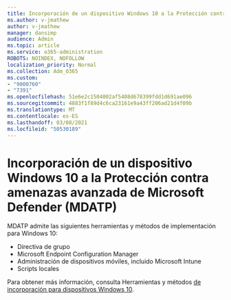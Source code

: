 ```yaml
---
title: Incorporación de un dispositivo Windows 10 a la Protección contra amenazas avanzada de Microsoft Defender (MDATP)
ms.author: v-jmathew
author: v-jmathew
manager: dansimp
audience: Admin
ms.topic: article
ms.service: o365-administration
ROBOTS: NOINDEX, NOFOLLOW
localization_priority: Normal
ms.collection: Adm_O365
ms.custom:
- "9000760"
- "7391"
ms.openlocfilehash: 51e6e2c1504002af5408d678399fdd1d691ae096
ms.sourcegitcommit: 4883f1f89d4c6ca23161e9a43ff206ad21d4f09b
ms.translationtype: MT
ms.contentlocale: es-ES
ms.lasthandoff: 03/08/2021
ms.locfileid: "50530189"
---
```

# <a name="onboard-a-windows-10-device-to-microsoft-defender-advanced-threat-protection-mdatp"></a>Incorporación de un dispositivo Windows 10 a la Protección contra amenazas avanzada de Microsoft Defender (MDATP)

MDATP admite las siguientes herramientas y métodos de implementación para Windows 10:

- Directiva de grupo
- Microsoft Endpoint Configuration Manager
- Administración de dispositivos móviles, incluido Microsoft Intune
- Scripts locales

Para obtener más información, consulta Herramientas y métodos [de incorporación para dispositivos Windows 10](https://go.microsoft.com/fwlink/?linkid=2143460).
